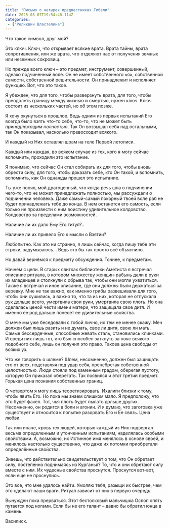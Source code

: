 ```yaml
---
title: "Письмо о четырех предвестниках Гибели"
date: 2025-08-07T19:54:40.114Z
categories:
 - ["Реликвии Властелина"]
---
```


Что такое символ, друг мой?

Это ключ. Ключ, что открывает всякие врата. Врата тайны, врата
сопротивления, или же врата, что отделяют нас от получения земных или
неземных сокровищ.

Но прежде всего ключ – это предмет, инструмент, совершенный, однако
подчиненный воле. Он не имеет собственного «я», собственной самости,
собственной решительности. Он принадлежит и исполняет функцию. Вот, что
это такое.

Я убежден, что для того, чтобы разверзнуть врата, для того, чтобы
преодолеть границу между жизнью и смертью, нужен ключ. Ключ состоит из
нескольких частей, но об этом позже.

Я хочу окунуться в прошлое. Ведь одним из первых испытаний Его всегда
было взять что-то себе, что-то, что не может быть *принадлежащим
полностью*. Так Он возвышал себя над остальными, так Он показывал,
насколько превосходит всякого.

И каждый из Них оставлял шрам на теле Первой летописи.

Каждый или каждая, во всяком случае из тех, кого я могу сейчас
вспомнить, проходили это испытание.

Я понимаю, что сейчас Он стал собирать их для того, чтобы вновь обрести
силу, для того, чтобы доказать себе, кто Он такой, и вспомнить,
вспомнить, как Он однажды прошел это испытание.

Ты уже понял, мой драгоценный, что когда речь шла о подчинении чего-то,
что не может принадлежать полностью, мы рассуждали о подчинении
человека. Даже самый-самый покорный твоей воле раб не будет принадлежать
тебе до конца. В нем останется его самость, если только не произвести с
ним воистину удивительное колдовство. Колдовство за пределами
возможностей.

Наличие ли их дало Ему Его титул?..

Наличие ли их привело Его к мысли о Взятии?

Любопытно. Как это ни странно, я лишь сейчас, когда пишу тебе эти
строки, задумываюсь… Ведь это бы так просто всё объяснило.

Но давай вернёмся к предмету обсуждения. Точнее, к предметам.

Начнём с цепи. В старых свитках библиотеки Аметиста я встречал описание
ритуала, в котором множеству женщин-рабынь дали в руки их младенцев и
столкнули с обрыва так, чтобы они могли ухватиться. Также я встречал и
иное описание, где они должны были держаться за веревку. Мне не так
важно, как именно грибы развешивали для того, чтобы они сушились, а
важно то, что та из них, которая не отпускала рук дольше всего,
умертвила свои руки, умертвила свою плоть. Но она сделалась ценой чести
имени матери, что защищала свое дитя. И именно ее род дальше понесет ее
удивительные свойства.

О мече мы уже беседовали с тобой лично, но тем не менее скажу. Меч
должен был лишь разить и не думать, свое ли дитя, свою ли мать. Самые
бессердечные, способные жевать сталь, становились клинками. И среди них
лишь тот, кто был способен заткнуть за пояс всякого подобного себе, лишь
он получил это право. Такова цена свободы от всяких уз.

Что же говорить о шлеме? Шлем, несомненно, должен был защищать его от
всех, подставляя под удар себя, пренебрегая собственной целостностью.
Люди стояли под каменным градом, оберегая пустоту, которую Он приказал
оберегать. Так появился и этот третий предмет. Горькая цена познания
собственных границ.

О четвертом я могу лишь теоретизировать. Ихалиги близки к тому, чтобы
явить Его. Но пока мы знаем слишком мало. Я предположу, что это будет
факел. Тот, чья плоть будет пылать дольше других. Несомненно, он родится
в боли и агонии. И я думаю, что заготовка уже существует и относится к
попытке разорвать Его и Ее связь. Цена любви.

Так или иначе, кровь тех людей, которых каждый из Них подвергал весьма
определенным и утонченным испытаниям, наделялась особыми свойствами. А,
возможно, их Истинное имя менялось в основе своей, и менялось настолько
существенно, что даже их потомки приобретали определённые свойства.

Знаешь, что действительно свидетельствует о том, что Он обретает силу,
постепенно поднимаясь из Курганья? То, что и они обретают силу вместе с
ним. Их чудесные свойства проснутся. Проснутся вот-вот, если еще не
проснулись.

Это все, что мне удалось найти. Умоляю тебя, разыщи их быстрее, чем это
сделают наши враги. Ритуал зависит от них в первую очередь.

Вынужден пока прерваться. Этот бестолковый мальчишка Ослоп опять
путается под ногами. Если бы не его талант – давно бы обратил юнца в
камень.

Василиск.
